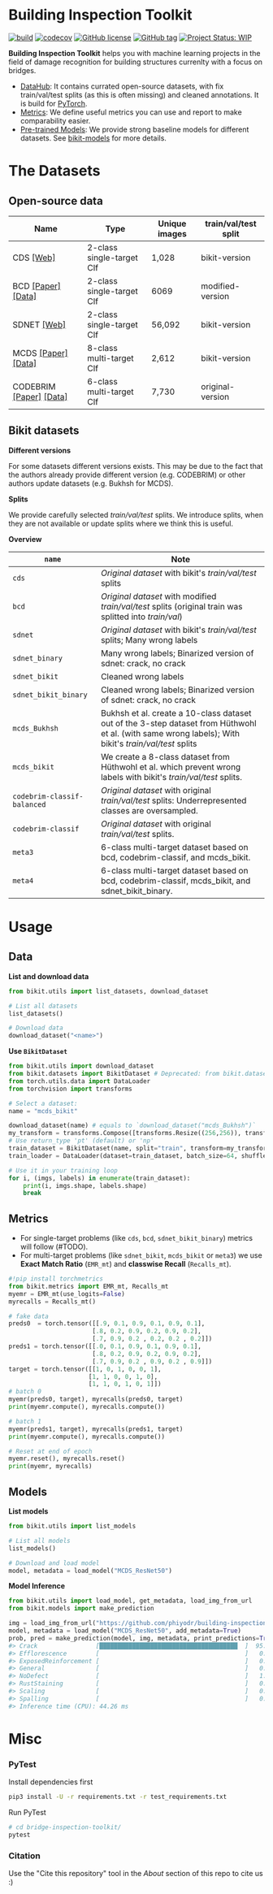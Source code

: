 # Building Inspection Toolkit


[![build](https://travis-ci.com/phiyodr/bridge-inspection-toolkit.svg?branch=master)](https://travis-ci.com/phiyodr/bridge-inspection-toolkit) 
[![codecov](https://codecov.io/gh/phiyodr/bridge-inspection-toolkit/branch/master/graph/badge.svg?token=U685JTKNLC)](https://codecov.io/gh/phiyodr/bridge-inspection-toolkit)
[![GitHub license](https://img.shields.io/github/license/phiyodr/bridge-inspection-toolkit.svg)](https://github.com/phiyodr/bridge-inspection-toolkit/blob/master/LICENSE) 
[![GitHub tag](https://img.shields.io/github/tag/phiyodr/bridge-inspection-toolkit.svg)](https://GitHub.com/phiyodr/bridge-inspection-toolkit/tags/)
[![Project Status: WIP](https://www.repostatus.org/badges/latest/wip.svg)](https://www.repostatus.org/#wip)




**Building Inspection Toolkit** helps you with machine learning projects in the field of damage recognition for building structures currenlty with a focus on bridges.

* [DataHub](#data): It contains currated open-source datasets, with fix train/val/test splits (as this is often missing) and cleaned annotations. It is build for [PyTorch](https://pytorch.org/). 
* [Metrics](#metrics): We define useful metrics you can use and report to make comparability easier.
* [Pre-trained Models](#models): We provide strong baseline models for different datasets. See [bikit-models](https://github.com/phiyodr/bikit-models) for more details.


# The Datasets


## Open-source data

Name      | Type        | Unique images | train/val/test split
----------|-------------|---------------|-------------
CDS   [[Web]](https://www.repository.cam.ac.uk/handle/1810/267902)    | 2-class single-target Clf  |            1,028 | bikit-version
BCD  [[Paper]](https://www.mdpi.com/2076-3417/9/14/2867)  [[Data]](https://github.com/tjdxxhy/crack-detection)   | 2-class single-target Clf  |            6069 | modified-version
SDNET  [[Web]](https://digitalcommons.usu.edu/all_datasets/48/)    | 2-class single-target Clf  |           56,092 | bikit-version
MCDS [[Paper]](https://www.researchgate.net/publication/332571358_Multi-classifier_for_Reinforced_Concrete_Bridge_Defects) [[Data]](https://zenodo.org/record/2601506)  | 8-class multi-target Clf  | 2,612 | bikit-version
CODEBRIM [[Paper]](https://openaccess.thecvf.com/content_CVPR_2019/html/Mundt_Meta-Learning_Convolutional_Neural_Architectures_for_Multi-Target_Concrete_Defect_Classification_With_CVPR_2019_paper.html) [[Data]](https://zenodo.org/record/2620293#.YO8rj3UzZH4) | 6-class multi-target Clf  | 7,730 | original-version

<!--Missing:  ICCD (Binary Clf, 60k), COCOBridge (4-Class OD, 774/+2,500)-->

## Bikit datasets

**Different versions**

For some datasets different versions exists. This may be due to the fact that the authors already provide different version (e.g. CODEBRIM) or other authors update datasets (e.g. Bukhsh for MCDS). 

**Splits** 

We provide carefully selected *train/val/test* splits. We introduce splits, when they are not available or update splits where we think this is useful. 

**Overview**


| `name`                      | Note 																								  |
| ----------------------------|-------------------------------------------------------------------------------------------------------|
| `cds`                       | *Original dataset* with bikit's *train/val/test* splits         
| `bcd`                       | *Original dataset* with modified *train/val/test* splits (original train was splitted into *train/val*)      
| `sdnet`                     | *Original dataset* with bikit's *train/val/test* splits; Many wrong labels    
| `sdnet_binary`              |  Many wrong labels; Binarized version of sdnet: crack, no crack
| `sdnet_bikit`               |  Cleaned wrong labels     
| `sdnet_bikit_binary`        |  Cleaned wrong labels; Binarized version of sdnet: crack, no crack             
| `mcds_Bukhsh`               |  Bukhsh et al. create a 10-class dataset out of the 3-step dataset from Hüthwohl et al. (with same wrong labels); With bikit's *train/val/test* splits  |
| `mcds_bikit`                |  We create a 8-class dataset from Hüthwohl et al. which prevent wrong labels with bikit's *train/val/test* splits. 
| `codebrim-classif-balanced` | *Original dataset* with original *train/val/test* splits: Underrepresented classes are oversampled.  |
| `codebrim-classif`          | *Original dataset* with original *train/val/test* splits. |
| `meta3`		        	  |  6-class multi-target dataset based on bcd, codebrim-classif, and mcds_bikit. |
| `meta4`       		   	  |  6-class multi-target dataset based on bcd, codebrim-classif, mcds_bikit, and sdnet_bikit_binary.  |


# Usage

## Data

**List and download data**

```python
from bikit.utils import list_datasets, download_dataset

# List all datasets
list_datasets()

# Download data
download_dataset("<name>") 
```

**Use `BikitDataset`**

```python
from bikit.utils import download_dataset
from bikit.datasets import BikitDataset # Deprecated: from bikit.datasets.data import BikitDataset
from torch.utils.data import DataLoader
from torchvision import transforms

# Select a dataset:
name = "mcds_bikit"

download_dataset(name) # equals to `download_dataset("mcds_Bukhsh")` 
my_transform = transforms.Compose([transforms.Resize((256,256)), transforms.ToTensor()])
# Use return_type 'pt' (default) or 'np'
train_dataset = BikitDataset(name, split="train", transform=my_transform, return_type="pt") 
train_loader = DataLoader(dataset=train_dataset, batch_size=64, shuffle=False, num_workers=0)

# Use it in your training loop
for i, (imgs, labels) in enumerate(train_dataset):
	print(i, imgs.shape, labels.shape)
	break
```

## Metrics

* For single-target problems (like `cds`, `bcd`, `sdnet_bikit_binary`) metrics will follow (#TODO).
* For multi-target problems (like `sdnet_bikit`, `mcds_bikit` or `meta3`) we use **Exact Match Ratio** (`EMR_mt`) and **classwise Recall** (`Recalls_mt`).


```python
#!pip install torchmetrics
from bikit.metrics import EMR_mt, Recalls_mt
myemr = EMR_mt(use_logits=False)
myrecalls = Recalls_mt()

# fake data
preds0  = torch.tensor([[.9, 0.1, 0.9, 0.1, 0.9, 0.1], 
                       [.8, 0.2, 0.9, 0.2, 0.9, 0.2], 
                       [.7, 0.9, 0.2 , 0.2, 0.2 , 0.2]])
preds1 = torch.tensor([[.0, 0.1, 0.9, 0.1, 0.9, 0.1], 
                       [.8, 0.2, 0.9, 0.2, 0.9, 0.2], 
                       [.7, 0.9, 0.2 , 0.9, 0.2 , 0.9]])
target = torch.tensor([[1, 0, 1, 0, 0, 1], 
                      [1, 1, 0, 0, 1, 0], 
                      [1, 1, 0, 1, 0, 1]])
# batch 0
myemr(preds0, target), myrecalls(preds0, target)
print(myemr.compute(), myrecalls.compute())

# batch 1
myemr(preds1, target), myrecalls(preds1, target)    
print(myemr.compute(), myrecalls.compute())

# Reset at end of epoch
myemr.reset(), myrecalls.reset()
print(myemr, myrecalls)
```


## Models

**List models**

```python
from bikit.utils import list_models

# List all models
list_models()

# Download and load model
model, metadata = load_model("MCDS_ResNet50")
```

**Model Inference**

```python
from bikit.utils import load_model, get_metadata, load_img_from_url
from bikit.models import make_prediction

img = load_img_from_url("https://github.com/phiyodr/building-inspection-toolkit/raw/master/bikit/data/11_001990.jpg")
model, metadata = load_model("MCDS_ResNet50", add_metadata=True)
prob, pred = make_prediction(model, img, metadata, print_predictions=True, preprocess_image=True)
#> Crack                [██████████████████████████████████████  ]  95.86% 
#> Efflorescence        [                                        ]   0.56% 
#> ExposedReinforcement [                                        ]   0.18% 
#> General              [                                        ]   0.60% 
#> NoDefect             [                                        ]   1.29% 
#> RustStaining         [                                        ]   0.44% 
#> Scaling              [                                        ]   0.05% 
#> Spalling             [                                        ]   0.85% 
#> Inference time (CPU): 44.26 ms
```


# Misc

### PyTest

Install dependencies first

```bash
pip3 install -U -r requirements.txt -r test_requirements.txt
```

Run PyTest

```bash
# cd bridge-inspection-toolkit/
pytest
```

### Citation

Use the "Cite this repository" tool in the *About* section of this repo to cite us :)

